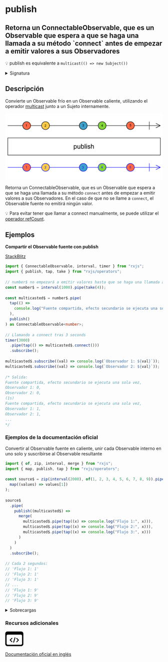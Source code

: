 # publish

## Retorna un ConnectableObservable, que es un Observable que espera a que se haga una llamada a su método \`connect\` antes de empezar a emitir valores a sus Observadores

💡 publish es equivalente a `multicast(() => new Subject())`

<details>

<summary>Signatura</summary>

#### Firma

`publish<T, R>(selector?: OperatorFunction<T, R>): MonoTypeOperatorFunction<T> | OperatorFunction<T, R>`

#### Parámetros

#### Retorna

`MonoTypeOperatorFunction<T> | OperatorFunction<T, R>`: Un `ConnectableObservable` que, cuando se hace una llamada a su método `connect`, hace que el Observable fuente emita valores a sus Observadores.

</details>

## Descripción

Convierte un Observable frío en un Observable caliente, utilizando el operador [multicast](../../../operators/multicasting/multicast/) junto a un Sujeto internamente.

![Diagrama de canicas del operador publish](assets/images/marble-diagrams/multicasting/publish.png)

Retorna un ConnectableObservable, que es un Observable que espera a que se haga una llamada a su método `connect` antes de empezar a emitir valores a sus Observadores. En el caso de que no se llame a `connect`, el Observable fuente no emitirá ningún valor.

💡 Para evitar tener que llamar a connect manualmente, se puede utilizar el [operador refCount](../../../operators/multicasting/refCount/).

## Ejemplos

**Compartir el Observable fuente con publish**

[StackBlitz](https://stackblitz.com/edit/docu-rxjs-publish?file=index.ts)

```typescript
import { ConnectableObservable, interval, timer } from "rxjs";
import { publish, tap, take } from "rxjs/operators";

// number$ no empezará a emitir valores hasta que se haga una llamada a connect
const number$ = interval(1000).pipe(take(4));

const multicasted$ = number$.pipe(
  tap(() =>
    console.log("Fuente compartida, efecto secundario se ejecuta una sola vez")
  ),
  publish()
) as ConnectableObservable<number>;

// Llamando a connect tras 3 seconds
timer(3000)
  .pipe(tap(() => multicasted$.connect()))
  .subscribe();

multicasted$.subscribe((val) => console.log(`Observador 1: ${val}`));
multicasted$.subscribe((val) => console.log(`Observador 2: ${val}`));

/* Salida:
Fuente compartida, efecto secundario se ejecuta una sola vez,
Observador 1: 0,
Observador 2: 0,
(1s)
Fuente compartida, efecto secundario se ejecuta una sola vez,
Observador 1: 1,
Observador 2: 1,
...
*/
```

### Ejemplos de la documentación oficial

Convertir al Observable fuente en caliente, unir cada Observable interno en uno solo y suscribirse al Observable resultante

```javascript
import { of, zip, interval, merge } from "rxjs";
import { map, publish, tap } from "rxjs/operators";

const source$ = zip(interval(2000), of(1, 2, 3, 4, 5, 6, 7, 8, 9)).pipe(
  map((values) => values[1])
);

source$
  .pipe(
    publish((multicasted$) =>
      merge(
        multicasted$.pipe(tap((x) => console.log("Flujo 1:", x))),
        multicasted$.pipe(tap((x) => console.log("Flujo 2:", x))),
        multicasted$.pipe(tap((x) => console.log("Flujo 3:", x)))
      )
    )
  )
  .subscribe();

// Cada 2 segundos:
// 'Flujo 1: 1'
// 'Flujo 2: 1'
// 'Flujo 3: 1'
// ...
// 'Flujo 1: 9'
// 'Flujo 2: 9'
// 'Flujo 3: 9'
```

<details>

<summary>Sobrecargas</summary>

#### Firma

`publish(): UnaryFunction<Observable<T>, ConnectableObservable<T>>`

#### Parámetros

No recibe ningún parámetro.

#### Retorna

`UnaryFunction<Observable<T>, ConnectableObservable<T>>`

#### Firma

`publish(selector: (shared: Observable<T>) => O): OperatorFunction<T, ObservedValueOf<O>>`

#### Parámetros

#### Retorna

`OperatorFunction<T, ObservedValueOf<O>>`

#### Firma

`publish(selector: MonoTypeOperatorFunction<T>): MonoTypeOperatorFunction<T>`

#### Parámetros

#### Retorna

`MonoTypeOperatorFunction<T>`

</details>

### Recursos adicionales

[![Source code](assets/icons/source-code.png)](https://github.com/ReactiveX/rxjs/blob/master/src/internal/operators/publish.ts)

[Documentación oficial en inglés](https://rxjs.dev/api/operators/publish)
